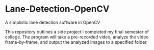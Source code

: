# Lane-Detection-OpenCV
A simplistic lane detection software in OpenCV

This repository outlines a side project I completed my final semester of college. The program will take a pre-recorded video, analyze the video frame-by-frame, and output the analyzed images to a specified folder.
